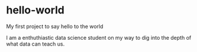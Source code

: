 # hello-world
My first project to say hello to the world

I am a enthuthiastic data science student on my way to dig into the depth of what data can teach us.
